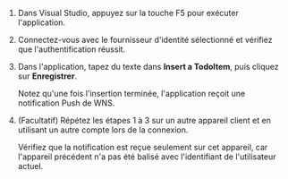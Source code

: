 ﻿
1. Dans Visual Studio, appuyez sur la touche F5 pour exécuter l'application.

2. Connectez-vous avec le fournisseur d'identité sélectionné et vérifiez que l'authentification réussit. 

3. Dans l'application, tapez du texte dans **Insert a TodoItem**, puis cliquez sur **Enregistrer**.

   	Notez qu'une fois l'insertion terminée, l'application reçoit une notification Push de WNS.

4. (Facultatif) Répétez les étapes 1 à 3 sur un autre appareil client et en utilisant un autre compte lors de la connexion.  

	Vérifiez que la notification est reçue seulement sur cet appareil, car l'appareil précédent n'a pas été balisé avec l'identifiant de l'utilisateur actuel. 
<!--HONumber=41-->
